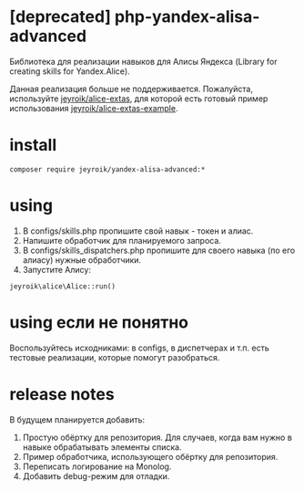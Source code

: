 # [deprecated] php-yandex-alisa-advanced
Библиотека для реализации навыков для Алисы Яндекса (Library for creating skills for Yandex.Alice).

Данная реализация больше не поддерживается. Пожалуйста, используйте [jeyroik/alice-extas](https://github.com/jeyroik/alice-extas "Перейти к библиотеке alice-extas"), для которой есть готовый пример использования [jeyroik/alice-extas-example](https://github.com/jeyroik/alice-extas-example "Перейти к alice-extas-example").

# install

```
composer require jeyroik/yandex-alisa-advanced:*
```

# using

1. В configs/skills.php пропишите свой навык - токен и алиас.
2. Напишите обработчик для планируемого запроса.
3. В configs/skills_dispatchers.php пропишите для своего навыка (по его алиасу) нужные обработчики.
4. Запустите Алису:

```
jeyroik\alice\Alice::run()
```

# using если не понятно

Воспользуйтесь исходниками: в configs, в диспетчерах и т.п. есть тестовые реализации, которые помогут разобраться.

# release notes

В будущем планируется добавить:

1. Простую обёртку для репозитория. Для случаев, когда вам нужно в навыке обрабатывать элементы списка.
2. Пример обработчика, использующего обёртку для репозитория.
3. Переписать логирование на Monolog.
4. Добавить debug-режим для отладки.
